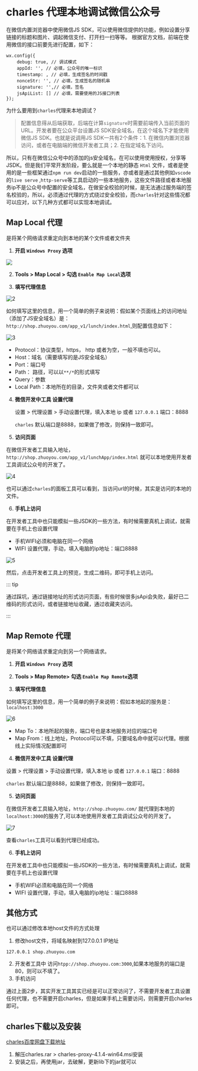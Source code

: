 #  charles  代理本地调试微信公众号

在微信内置浏览器中使用微信JS SDK，可以使用微信提供的功能，例如设置分享链接的标题和图片、调起微信支付、打开扫一扫等等。
根据官方文档，前端在使用微信的接口前要先进行配置，如下：

```
wx.config({
    debug: true, // 调试模式
    appId: '', // 必填，公众号的唯一标识
    timestamp: , // 必填，生成签名的时间戳
    nonceStr: '', // 必填，生成签名的随机串
    signature: '',// 必填，签名
    jsApiList: [] // 必填，需要使用的JS接口列表
});
```

为什么要用到`charles`代理来本地调试？

> 配置信息得从后端获取，后端在计算`signature`时需要前端传入当前页面的URL。开发者要在公众平台设置JS SDK安全域名，在这个域名下才能使用微信JS SDK。也就是说调用JS SDK一共有2个条件：1. 在微信内置浏览器访问，或者在电脑端的微信开发者工具；2. 在指定域名下访问。

所以，只有在微信公众号中的添加的js安全域名，在可以使用使用授权，分享等JSDK。但是我们平常开发阶段，要么就是一个本地的静态 `Html` 文件，或者是使用的是一些框架通过`npm run dev`启动的一些服务，亦或者是通过其他例如`vscode`的`live serve` ,`http-serve`等工具启动的一些本地服务，这些文件路径或者本地服务ip不是公众号中配置的安全域名，在做安全校验的时候，是无法通过服务端的签名校验的，所以，必须通过代理的方式绕过安全校验，而`charles`针对这些情况都可以应对，以下几种方式都可以实现本地调试。

## Map Local  代理

是将某个网络请求重定向到本地的某个文件或者文件夹

1. **开启  `Windows Proxy` 选项**

![](https://fastly.jsdelivr.net/gh/yutao721/blogImage@main/img/20230224140357.png)



2. **Tools > Map Local > 勾选 `Enable Map Local`选项**

3.  **填写代理信息**

   ![2](https://fastly.jsdelivr.net/gh/yutao721/blogImage@main/img/20230224140707.png)

如何填写这里的信息，用一个简单的例子来说明：假如某个页面线上的访问地址（添加了JS安全域名）是：`http://shop.zhuoyou.com/app_v1/lunch/index.html`,则配置信息如下：

![3](https://fastly.jsdelivr.net/gh/yutao721/blogImage@main/img/20230224140720.png)



- Protocol：协议类型，https， http 或者为空，一般不填也可以。
- Host：域名（需要填写的是JS安全域名）
- Port：端口号
- Path： 路径，可以以`**/*`的形式填写
- Query：参数
- Local Path：本地所在的目录，文件夹或者文件都可以

4. **微信开发中工具 设置代理**

   设置 > 代理设置 > 手动设置代理，填入本地 ip 或者 `127.0.0.1` 端口：8888

   `charles` 默认端口是8888，如果做了修改，则保持一致即可。

5. **访问页面**

在微信开发者工具输入地址，`http://shop.zhuoyou.com/app_v1/lunchApp/index.html` 就可以本地使用开发者工具调试公众号的开发了。

![4](https://fastly.jsdelivr.net/gh/yutao721/blogImage@main/img/20230224140732.png)

也可以通过`charles`的面板工具可以看到，当访问url的时候，其实是访问的本地的文件。

6. **手机上访问**

在开发者工具中也只能模拟一些JSDK的一些方法，有时候需要真机上调试，就需要在手机上也设置代理

- 手机WIFI必须和电脑在同一个网络
- WIFI 设置代理，手动，填入电脑的ip地址：端口8888



![5](https://fastly.jsdelivr.net/gh/yutao721/blogImage@main/img/20230224140741.png)

然后，点击开发者工具上的预览，生成二维码，即可手机上访问。

::: tip

通过踩坑，通过链接地址的形式访问页面，有些时候很多jsApi会失败，最好已二维码的形式访问，或者链接地址收藏，通过收藏夹访问。

:::

## Map Remote 代理

是将某个网络请求重定向到另一个网络请求。

1. **开启  `Windows Proxy` 选项**
2. **Tools > Map Remote> 勾选 `Enable Map Remote`选项**

3. **填写代理信息**

如何填写这里的信息，用一个简单的例子来说明：假如本地起的服务是：`localhost:3000`

![6](https://fastly.jsdelivr.net/gh/yutao721/blogImage@main/img/20230224140753.png)

- Map To：本地所起的服务，端口号也是本地服务对应的端口号
- Map From：线上地址，Protocol可以不填，只要域名命中就可以代理。根据线上实际情况配置即可

4. **微信开发中工具 设置代理**

设置 > 代理设置 > 手动设置代理，填入本地 ip 或者 `127.0.0.1` 端口：8888

`charles` 默认端口是8888，如果做了修改，则保持一致即可。

5. **访问页面**

在微信开发者工具输入地址，`http://shop.zhuoyou.com/` 就代理到本地的`localhost:3000`的服务了,可以本地使用开发者工具调试公众号的开发了。

![7](https://fastly.jsdelivr.net/gh/yutao721/blogImage@main/img/20230224140802.png)

查看`charles`工具可以看到代理已经成功。

6. **手机上访问**

在开发者工具中也只能模拟一些JSDK的一些方法，有时候需要真机上调试，就需要在手机上也设置代理

- 手机WIFI必须和电脑在同一个网络
- WIFI 设置代理，手动，填入电脑的ip地址：端口8888

## 其他方式

也可以通过修改本地host文件的方式处理

1. 修改host文件，将域名映射到127.0.0.1 IP地址

```
127.0.0.1 shop.zhuoyou.com
```

2. 开发者工具中 访问`htpp://shop.zhuoyou.com:3000`,如果本地服务的端口是80，则可以不填了。
3. 手机访问

通过上面2步，其实开发工具其实已经是可以正常访问了，不需要开发者工具设置任何代理，也不需要开启charles，但是如果手机上需要访问，则需要开启charles即可。


## charles下载以及安装

[charles百度网盘下载地址](https://pan.baidu.com/s/1C9Dr6Zy8WkpSeRBb9XdWrQ?pwd=4rmt)

1. 解压charles.rar > charles-proxy-4.1.4-win64.msi安装
2. 安装之后，再使用jar，去破解，更新lib下的jar就可以
